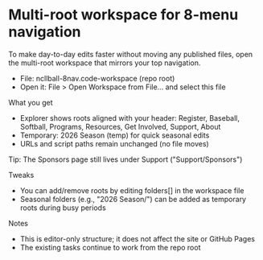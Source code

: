# Multi-root workspace for 8-menu navigation

To make day-to-day edits faster without moving any published files, open the multi-root workspace that mirrors your top navigation.

- File: ncllball-8nav.code-workspace (repo root)
- Open it: File > Open Workspace from File... and select this file

What you get

- Explorer shows roots aligned with your header: Register, Baseball, Softball, Programs, Resources, Get Involved, Support, About
- Temporary: 2026 Season (temp) for quick seasonal edits
- URLs and script paths remain unchanged (no file moves)

Tip: The Sponsors page still lives under Support ("Support/Sponsors")

Tweaks

- You can add/remove roots by editing folders[] in the workspace file
- Seasonal folders (e.g., "2026 Season/") can be added as temporary roots during busy periods

Notes

- This is editor-only structure; it does not affect the site or GitHub Pages
- The existing tasks continue to work from the repo root

